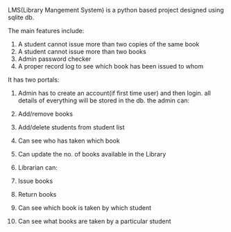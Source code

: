 LMS(Library Mangement System) is a python based project designed using sqlite db.

The main features include:
1. A student cannot issue more than two copies of the same book
2. A student cannot issue more than two books
3. Admin password checker
4. A proper record log to see which book has been issued to whom

It has two portals:

1. Admin has to create an account(if first time user) and then login. all details of everything will be stored in the db. the admin can:
  1. Add/remove books
  2. Add/delete students from student list
  3. Can see who has taken which book
  4. Can update the no. of books available in the Library

2. Librarian can:
  1. Issue books
  2. Return books
  3. Can see which book is taken by which student
  4. Can see what books are taken by a particular student
